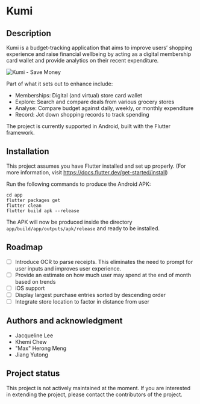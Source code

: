 # Kumi

## Description
Kumi is a budget-tracking application that aims to improve users’ shopping experience and raise financial wellbeing by acting as a digital membership card wallet and provide analytics on their recent expenditure.

![Kumi - Save Money](https://user-images.githubusercontent.com/49807719/177492625-9a0dc5d5-8627-4863-a415-c21c6a7ac732.png)

 Part of what it sets out to enhance include:
- Memberships: Digital (and virtual) store card wallet 
- Explore: Search and compare deals from various grocery stores
- Analyse: Compare budget against daily, weekly, or monthly expenditure 
- Record: Jot down shopping records to track spending

The project is currently supported in Android, built with the Flutter framework.

## Installation
This project assumes you have Flutter installed and set up properly. (For more information, visit https://docs.flutter.dev/get-started/install)

Run the following commands to produce the Android APK:
```
cd app
flutter packages get
flutter clean
flutter build apk --release
```
The APK will now be produced inside the directory `app/build/app/outputs/apk/release` and ready to be installed.

## Roadmap
- [ ] Introduce OCR to parse receipts. This eliminates the need to prompt for user inputs and improves user experience.
- [ ] Provide an estimate on how much user may spend at the end of month based on trends
- [ ] iOS support
- [ ] Display largest purchase entries sorted by descending order 
- [ ] Integrate store location to factor in distance from user

## Authors and acknowledgment
- Jacqueline Lee 
- Khemi Chew 
- "Max" Herong Meng 
- Jiang Yutong

## Project status
This project is not actively maintained at the moment. If you are interested in extending the project, please contact the contributors of the project.
